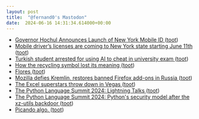 ```yaml
---
layout: post
title:  "@fernand0's Mastodon"
date:  2024-06-16 14:31:34.614000+00:00
---
```

*  [Governor Hochul Announces Launch of New York Mobile ID ](https://www.governor.ny.gov/news/governor-hochul-announces-launch-new-york-mobile-i) ([toot](https://mastodon.social/@fernand0/112626781035762186))
*  [Mobile driver’s licenses are coming to New York state starting June 11th ](https://www.theverge.com/2024/6/11/24175681/new-york-state-mobile-id-drivers-license-now-availabl) ([toot](https://mastodon.social/@fernand0/112626004460534561))
*  [Turkish student arrested for using AI to cheat in university exam   ](https://www.reuters.com/technology/artificial-intelligence/turkish-student-arrested-using-ai-cheat-university-exam-2024-06-11/) ([toot](https://mastodon.social/@fernand0/112625899135067590))
*  [How the recycling symbol lost its meaning ](https://grist.org/culture/recycling-symbol-logo-plastic-design) ([toot](https://mastodon.social/@fernand0/112625608862303098))
*  [Flores ](https://www.flickr.com/photos/fernand0/53763595471) ([toot](https://mastodon.social/@fernand0/112625538472145775))
*  [Mozilla defies Kremlin, restores banned Firefox add-ons in Russia ](https://www.theregister.com/2024/06/14/mozilla_firefox_russia) ([toot](https://mastodon.social/@fernand0/112625435157384549))
*  [The Excel superstars throw down in Vegas ](https://www.theverge.com/c/24133822/microsoft-excel-spreadsheet-competition-championshi) ([toot](https://mastodon.social/@fernand0/112625060378196847))
*  [The Python Language Summit 2024: Lightning Talks ](https://pyfound.blogspot.com/2024/06/python-language-summit-2024-lightning-talks.htm) ([toot](https://mastodon.social/@fernand0/112623718332985741))
*  [The Python Language Summit 2024: Python's security model after the xz-utils backdoor ](https://pyfound.blogspot.com/2024/06/python-language-summit-2024-python-security-model-after-xz.htm) ([toot](https://mastodon.social/@fernand0/112621843176503444))
*  [Picando algo. ](https://avecesunafoto.wordpress.com/2024/06/15/picando-algo) ([toot](https://mastodon.social/@fernand0/112621718733395298))
